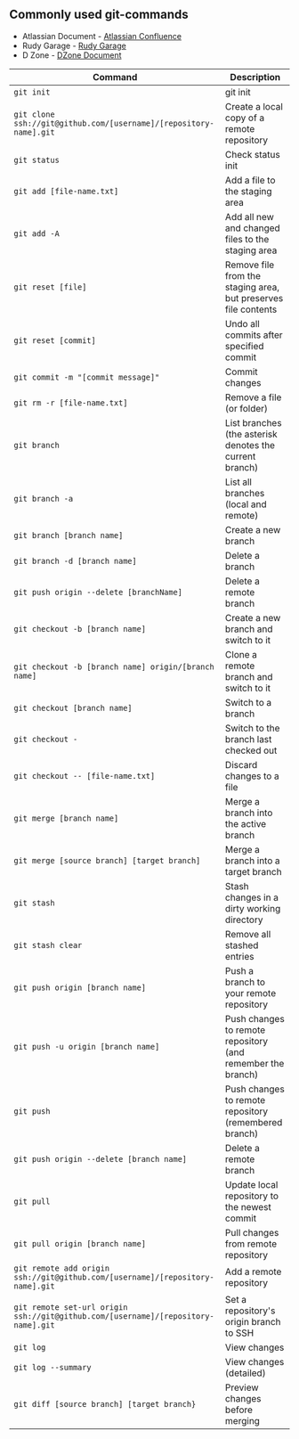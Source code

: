 ## Commonly used git-commands

- Atlassian Document - [Atlassian Confluence](https://confluence.atlassian.com/bitbucketserver/basic-git-commands-776639767.html)
- Rudy Garage - [Rudy Garage](https://rubygarage.org/blog/most-basic-git-commands-with-examples)
- D Zone - [DZone Document](https://dzone.com/articles/top-20-git-commands-with-examples)

| Command                                                                           | Description                                                    |
| --------------------------------------------------------------------------------- | -------------------------------------------------------------- |
| `git init`                                                                        | git init                                                       |
| `git clone ssh://git@github.com/[username]/[repository-name].git`                 | Create a local copy of a remote repository                     |
| `git status`                                                                      | Check status init                                              |
| `git add [file-name.txt]`                                                         | Add a file to the staging area                                 |
| `git add -A`                                                                      | Add all new and changed files to the staging area              |
| `git reset [file]`                                                                | Remove file from the staging area, but preserves file contents |
| `git reset [commit]`                                                              | Undo all commits after specified commit                        |
| `git commit -m "[commit message]"`                                                | Commit changes                                                 |
| `git rm -r [file-name.txt]`                                                       | Remove a file (or folder)                                      |
| `git branch`                                                                      | List branches (the asterisk denotes the current branch)        |
| `git branch -a`                                                                   | List all branches (local and remote)                           |
| `git branch [branch name]`                                                        | Create a new branch                                            |
| `git branch -d [branch name]`                                                     | Delete a branch                                                |
| `git push origin --delete [branchName]`                                           | Delete a remote branch                                         |
| `git checkout -b [branch name]`                                                   | Create a new branch and switch to it                           |
| `git checkout -b [branch name] origin/[branch name]`                              | Clone a remote branch and switch to it                         |
| `git checkout [branch name]`                                                      | Switch to a branch                                             |
| `git checkout -`                                                                  | Switch to the branch last checked out                          |
| `git checkout -- [file-name.txt]`                                                 | Discard changes to a file                                      |
| `git merge [branch name]`                                                         | Merge a branch into the active branch                          |
| `git merge [source branch] [target branch]`                                       | Merge a branch into a target branch                            |
| `git stash`                                                                       | Stash changes in a dirty working directory                     |
| `git stash clear`                                                                 | Remove all stashed entries                                     |
| `git push origin [branch name]`                                                   | Push a branch to your remote repository                        |
| `git push -u origin [branch name]`                                                | Push changes to remote repository (and remember the branch)    |
| `git push`                                                                        | Push changes to remote repository (remembered branch)          |
| `git push origin --delete [branch name]`                                          | Delete a remote branch                                         |
| `git pull`                                                                        | Update local repository to the newest commit                   |
| `git pull origin [branch name]`                                                   | Pull changes from remote repository                            |
| `git remote add origin ssh://git@github.com/[username]/[repository-name].git`     | Add a remote repository                                        |
| `git remote set-url origin ssh://git@github.com/[username]/[repository-name].git` | Set a repository's origin branch to SSH                        |
| `git log`                                                                         | View changes                                                   |
| `git log --summary`                                                               | View changes (detailed)                                        |
| `git diff [source branch] [target branch}`                                        | Preview changes before merging                                 |
